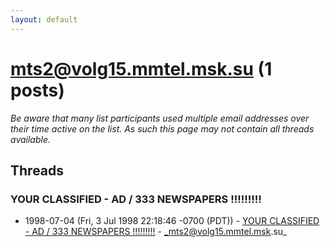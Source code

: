 ```yaml
---
layout: default
---
```


# mts2@volg15.mmtel.msk.su (1 posts)

_Be aware that many list participants used multiple email addresses over their time active on the list. As such this page may not contain all threads available._

## Threads

### YOUR CLASSIFIED - AD / 333  NEWSPAPERS   !!!!!!!!!
+ 1998-07-04 (Fri, 3 Jul 1998 22:18:46 -0700 (PDT)) - [YOUR CLASSIFIED - AD / 333  NEWSPAPERS   !!!!!!!!!](/archive/1998/07/b109c00c73e4cb0b736bcd839bd0b4b6fadfbbcf0cbdaeb7f89558d0434a5e1a) - _mts2@volg15.mmtel.msk.su_


